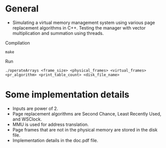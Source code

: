 
# General
- Simulating a virtual memory management system using various page replacement algorithms in C++. Testing the manager with vector multiplication and summation using threads. 


Compilation
```
make
```  

Run
```
./operateArrays <frame_size> <physical_frames> <virtual_frames> <pr_algorithm> <print_table_count> <disk_file_name>
```   
  
# Some implementation details
- Inputs are power of 2.  
- Page replacement algorithms are Second Chance, Least Recently Used, and WSClock.  
- MMU is used for address translation.  
- Page frames that are not in the physical memory are stored in the disk file.  
- Implementation details in the doc.pdf file.  
